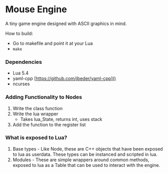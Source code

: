 # Mouse Engine

A tiny game engine designed with ASCII graphics in mind.

How to build:

- Go to makefile and point it at your Lua
- `make`

### Dependencies

- Lua 5.4
- yaml-cpp [https://github.com/jbeder/yaml-cpp]()
- ncurses

### Adding Functionality to Nodes

1. Write the class function
2. Write the lua wrapper
   - Takes lua_State, returns int, uses stack
3. Add the function to the register list

### What is exposed to Lua?

1. Base types - Like Node, these are C++ objects that have been exposed to lua as userdata. These types can be instanced and scripted in lua.
2. Modules - These are simple wrappers around common methods, exposed to lua as a Table that can be used to interact with the engine.
